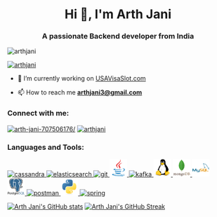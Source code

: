 
<h1 align="center">Hi 👋,  I'm Arth Jani</h1>
<h3 align="center">A passionate Backend developer from India</h3>

<p align="left"> <img src="https://komarev.com/ghpvc/?username=arthjani&label=Profile%20views&color=0e75b6&style=flat" alt="arthjani" /> </p>

<p align="left"> <a href="https://github.com/ryo-ma/github-profile-trophy"><img src="https://github-profile-trophy.vercel.app/?username=arthjani" alt="arthjani" /></a> </p>

- 🔭 I’m currently working on [USAVisaSlot.com](https://www.usavisaslot.com/)

- 📫 How to reach me **arthjani3@gmail.com**

<h3 align="left">Connect with me:</h3>
<p align="left">
<a href="https://linkedin.com/in/arth-jani-707506176/" target="blank"><img align="center" src="https://raw.githubusercontent.com/rahuldkjain/github-profile-readme-generator/master/src/images/icons/Social/linked-in-alt.svg" alt="arth-jani-707506176/" height="30" width="40" /></a>
<a href="https://www.hackerrank.com/arthjani" target="blank"><img align="center" src="https://raw.githubusercontent.com/rahuldkjain/github-profile-readme-generator/master/src/images/icons/Social/hackerrank.svg" alt="arthjani" height="30" width="40" /></a>
</p>

<h3 align="left">Languages and Tools:</h3>
<p align="left"> <a href="https://cassandra.apache.org/" target="_blank" rel="noreferrer"><img src="https://www.vectorlogo.zone/logos/apache_cassandra/apache_cassandra-icon.svg" alt="cassandra" width="40" height="40"/> </a> <a href="https://www.elastic.co" target="_blank" rel="noreferrer"> <img src="https://www.vectorlogo.zone/logos/elastic/elastic-icon.svg" alt="elasticsearch" width="40" height="40"/> </a> <a href="https://git-scm.com/" target="_blank" rel="noreferrer"> <img src="https://www.vectorlogo.zone/logos/git-scm/git-scm-icon.svg" alt="git" width="40" height="40"/> </a> <a href="https://www.java.com" target="_blank" rel="noreferrer"> <img src="https://raw.githubusercontent.com/devicons/devicon/master/icons/java/java-original.svg" alt="java" width="40" height="40"/> </a> <a href="https://kafka.apache.org/" target="_blank" rel="noreferrer"> <img src="https://www.vectorlogo.zone/logos/apache_kafka/apache_kafka-icon.svg" alt="kafka" width="40" height="40"/> </a> <a href="https://www.linux.org/" target="_blank" rel="noreferrer"> <img src="https://raw.githubusercontent.com/devicons/devicon/master/icons/linux/linux-original.svg" alt="linux" width="40" height="40"/> </a> <a href="https://www.mongodb.com/" target="_blank" rel="noreferrer"> <img src="https://raw.githubusercontent.com/devicons/devicon/master/icons/mongodb/mongodb-original-wordmark.svg" alt="mongodb" width="40" height="40"/> </a> <a href="https://www.mysql.com/" target="_blank" rel="noreferrer"> <img src="https://raw.githubusercontent.com/devicons/devicon/master/icons/mysql/mysql-original-wordmark.svg" alt="mysql" width="40" height="40"/> </a> <a href="https://www.postgresql.org" target="_blank" rel="noreferrer"> <img src="https://raw.githubusercontent.com/devicons/devicon/master/icons/postgresql/postgresql-original-wordmark.svg" alt="postgresql" width="40" height="40"/> </a> <a href="https://postman.com" target="_blank" rel="noreferrer"> <img src="https://www.vectorlogo.zone/logos/getpostman/getpostman-icon.svg" alt="postman" width="40" height="40"/> </a> <a href="https://www.python.org" target="_blank" rel="noreferrer"> <img src="https://raw.githubusercontent.com/devicons/devicon/master/icons/python/python-original.svg" alt="python" width="40" height="40"/> </a> <a href="https://spring.io/" target="_blank" rel="noreferrer"> <img src="https://www.vectorlogo.zone/logos/springio/springio-icon.svg" alt="spring" width="40" height="40"/> </a> </p>

[![Arth Jani's GitHub stats](https://github-readme-stats.vercel.app/api?username=arthjani&theme=flag-india)](https://github.com/arthjani/github-readme-stats)
[![Arth Jani's GitHub Streak](http://github-readme-streak-stats.herokuapp.com?user=arthjani&theme=flag-india&date_format=M%20j%5B%2C%20Y%5D)](https://git.io/streak-stats)

<!-- [![Arth Jani's GitHub Top Langs](https://github-readme-stats.vercel.app/api/top-langs/?username=arthjani&theme=flag-india&layout=compact)](https://github.com/arthjani/github-readme-stats)
 -->

<!--
1. <p><img align="center" src="https://github-readme-streak-stats.herokuapp.com/?user=arthjani&" alt="arthjani" /></p>
2. <p><img align="left" src="https://github-readme-stats.vercel.app/api/top-langs?username=arthjani&show_icons=true&locale=en&layout=compact" alt="arthjani" /></p>
3. <p>&nbsp;<img align="center" src="https://github-readme-stats.vercel.app/api?username=arthjani&show_icons=true&locale=en" alt="arthjani" /></p>
 
## Indian style stats
[![Arth Jani's GitHub stats](https://github-readme-stats.vercel.app/api?username=arthjani&theme=flag-india)](https://github.com/arthjani/github-readme-stats)
[![Arth Jani's GitHub Streak](http://github-readme-streak-stats.herokuapp.com?user=arthjani&theme=flag-india&date_format=M%20j%5B%2C%20Y%5D)](https://git.io/streak-stats)
[![Arth Jani's GitHub Top Langs](https://github-readme-stats.vercel.app/api/top-langs/?username=arthjani&theme=flag-india&layout=compact)](https://github.com/arthjani/github-readme-stats)

-->
